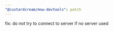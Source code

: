 ```yaml
---
"@custardcream/msw-devtools": patch
---
```


fix: do not try to connect to server if no server used
